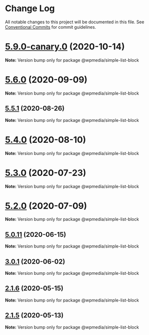 # Change Log

All notable changes to this project will be documented in this file.
See [Conventional Commits](https://conventionalcommits.org) for commit guidelines.

# [5.9.0-canary.0](https://github.com/WPMedia/fusion-news-theme-blocks/compare/v5.9.0-beta.0...v5.9.0-canary.0) (2020-10-14)

**Note:** Version bump only for package @wpmedia/simple-list-block





# [5.6.0](https://github.com/WPMedia/fusion-news-theme-blocks/compare/v5.6.0-beta.0...v5.6.0) (2020-09-09)

**Note:** Version bump only for package @wpmedia/simple-list-block





## [5.5.1](https://github.com/WPMedia/fusion-news-theme-blocks/compare/v5.5.1-beta.0...v5.5.1) (2020-08-26)

**Note:** Version bump only for package @wpmedia/simple-list-block





# [5.4.0](https://github.com/WPMedia/fusion-news-theme-blocks/compare/v5.4.0-beta.0...v5.4.0) (2020-08-10)

**Note:** Version bump only for package @wpmedia/simple-list-block





# [5.3.0](https://github.com/WPMedia/fusion-news-theme-blocks/compare/v5.3.0-beta.0...v5.3.0) (2020-07-23)

**Note:** Version bump only for package @wpmedia/simple-list-block





# [5.2.0](https://github.com/WPMedia/fusion-news-theme-blocks/compare/v5.2.0-beta.0...v5.2.0) (2020-07-09)

**Note:** Version bump only for package @wpmedia/simple-list-block





## [5.0.11](https://github.com/WPMedia/fusion-news-theme-blocks/compare/v5.0.11-beta.0...v5.0.11) (2020-06-15)

**Note:** Version bump only for package @wpmedia/simple-list-block





## [3.0.1](https://github.com/WPMedia/fusion-news-theme-blocks/compare/@wpmedia/simple-list-block@3.0.1-beta.0...@wpmedia/simple-list-block@3.0.1) (2020-06-02)

**Note:** Version bump only for package @wpmedia/simple-list-block





## [2.1.6](https://github.com/WPMedia/fusion-news-theme-blocks/compare/@wpmedia/simple-list-block@2.1.6-hotfix.0...@wpmedia/simple-list-block@2.1.6) (2020-05-15)

**Note:** Version bump only for package @wpmedia/simple-list-block





## [2.1.5](https://github.com/WPMedia/fusion-news-theme-blocks/compare/@wpmedia/simple-list-block@2.1.5-beta.0...@wpmedia/simple-list-block@2.1.5) (2020-05-13)

**Note:** Version bump only for package @wpmedia/simple-list-block
